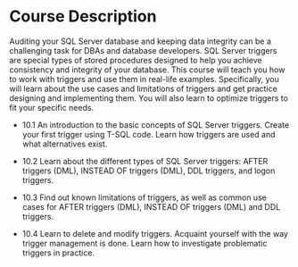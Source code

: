 # Course Description

Auditing your SQL Server database and keeping data integrity can be a challenging task for DBAs and database developers. SQL Server triggers are special types of stored procedures designed to help you achieve consistency and integrity of your database. This course will teach you how to work with triggers and use them in real-life examples. Specifically, you will learn about the use cases and limitations of triggers and get practice designing and implementing them. You will also learn to optimize triggers to fit your specific needs.

* 10.1 An introduction to the basic concepts of SQL Server triggers. Create your first trigger using T-SQL code. Learn how triggers are used and what alternatives exist.

* 10.2 Learn about the different types of SQL Server triggers: AFTER triggers (DML), INSTEAD OF triggers (DML), DDL triggers, and logon triggers.

* 10.3 Find out known limitations of triggers, as well as common use cases for AFTER triggers (DML), INSTEAD OF triggers (DML) and DDL triggers.

* 10.4 Learn to delete and modify triggers. Acquaint yourself with the way trigger management is done. Learn how to investigate problematic triggers in practice.
